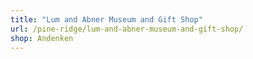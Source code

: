 ```yaml
---
title: "Lum and Abner Museum and Gift Shop"
url: /pine-ridge/lum-and-abner-museum-and-gift-shop/
shop: Andenken
---
```

